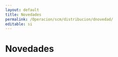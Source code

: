```yaml
---
layout: default
title: Novedades
permalink: /Operacion/scm/distribucion/dnovedad/
editable: si
---
```


# Novedades

